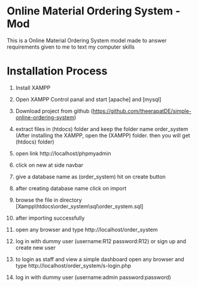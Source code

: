 # Online Material Ordering System - Mod
This is a Online Material Ordering System model made to answer requirements given to me to text my computer skills

# Installation Process
01. Install XAMPP

02. Open XAMPP Control panal and start [apache] and [mysql]

03. Download project from github (https://github.com/theerapatDE/simple-online-ordering-system) 

04. extract files in (htdocs) folder and keep the folder name order_system (After installing the XAMPP, open the (XAMPP) folder. then you will get (htdocs) folder)

05. open link http://localhost/phpmyadmin

06. click on new at side navbar

07. give a database name as (order_system) hit on create button

08. after creating database name click on import

09. browse the file in directory [Xampp\htdocs\order_system\sql\order_system.sql]

10. after importing successfully

11. open any browser and type http://localhost/order_system

12. log in with dummy user (username:R12 password:R12) or sign up and create new user

13. to login as staff and view a simple dashboard open any browser and type http://localhost/order_system/s-login.php 

14. log in with dummy user (username:admin password:password)